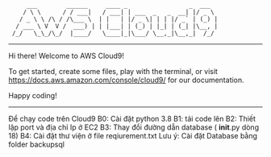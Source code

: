          ___        ______     ____ _                 _  ___  
        / \ \      / / ___|   / ___| | ___  _   _  __| |/ _ \ 
       / _ \ \ /\ / /\___ \  | |   | |/ _ \| | | |/ _` | (_) |
      / ___ \ V  V /  ___) | | |___| | (_) | |_| | (_| |\__, |
     /_/   \_\_/\_/  |____/   \____|_|\___/ \__,_|\__,_|  /_/ 
 ----------------------------------------------------------------- 


Hi there! Welcome to AWS Cloud9!

To get started, create some files, play with the terminal,
or visit https://docs.aws.amazon.com/console/cloud9/ for our documentation.

Happy coding!

---------------------------------------------------------------------
Để chạy code trên Cloud9
B0: Cài đặt python 3.8 
B1: tải code lên
B2: Thiết lập port và địa chỉ Ip ở EC2
B3: Thay đổi đường dẫn database ( __init__.py dòng 18)
B4: Cài đặt thư viện ở file reqiurement.txt 
Lưu ý: Cài đặt Database bằng folder backupsql
